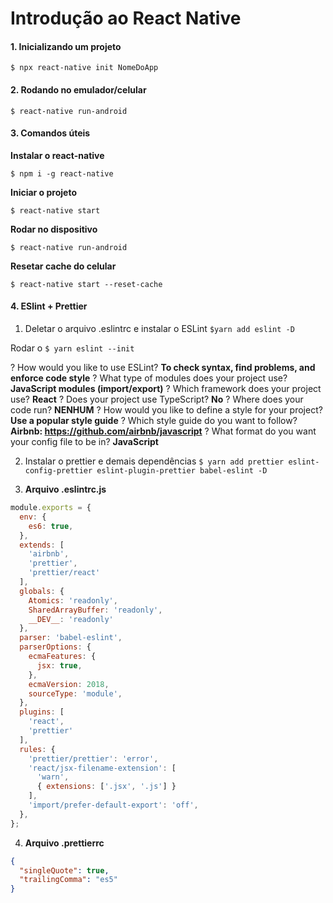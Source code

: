 # Introdução ao React Native

#### 1. Inicializando um projeto

`$ npx react-native init NomeDoApp`

#### 2. Rodando no emulador/celular

`$ react-native run-android`

#### 3. Comandos úteis

**Instalar o react-native**

`$ npm i -g react-native`

**Iniciar o projeto**

`$ react-native start`

**Rodar no dispositivo**

`$ react-native run-android`

**Resetar cache do celular**

`$ react-native start --reset-cache`

#### 4. ESlint + Prettier

1. Deletar o arquivo .eslintrc e instalar o ESLint `$yarn add eslint -D`

Rodar o `$ yarn eslint --init`

? How would you like to use ESLint? **To check syntax, find problems, and enforce code style**
? What type of modules does your project use? **JavaScript modules (import/export)**
? Which framework does your project use? **React**
? Does your project use TypeScript? **No**
? Where does your code run? **NENHUM**
? How would you like to define a style for your project? **Use a popular style guide**
? Which style guide do you want to follow? **Airbnb: https://github.com/airbnb/javascript**
? What format do you want your config file to be in? **JavaScript**

2. Instalar o prettier e demais dependências `$ yarn add prettier eslint-config-prettier eslint-plugin-prettier babel-eslint -D`

3. **Arquivo .eslintrc.js**

```js
module.exports = {
  env: {
    es6: true,
  },
  extends: [
    'airbnb',
    'prettier',
    'prettier/react'
  ],
  globals: {
    Atomics: 'readonly',
    SharedArrayBuffer: 'readonly',
    __DEV__: 'readonly'
  },
  parser: 'babel-eslint',
  parserOptions: {
    ecmaFeatures: {
      jsx: true,
    },
    ecmaVersion: 2018,
    sourceType: 'module',
  },
  plugins: [
    'react',
    'prettier'
  ],
  rules: {
    'prettier/prettier': 'error',
    'react/jsx-filename-extension': [
      'warn',
      { extensions: ['.jsx', '.js'] }
    ],
    'import/prefer-default-export': 'off',
  },
};
```

4. **Arquivo .prettierrc**

```json
{
  "singleQuote": true,
  "trailingComma": "es5"
}
```